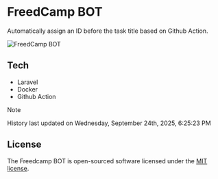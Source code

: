 # FreedCamp BOT

Automatically assign an ID before the task title based on Github Action.

![FreedCamp BOT](https://repository-images.githubusercontent.com/737932867/7d34798b-2680-471c-b089-a78a718d3d6a)

## Tech

- Laravel
- Docker
- Github Action

> [!NOTE]  
> History last updated on Wednesday, September 24th, 2025, 6:25:23 PM

## License

The Freedcamp BOT is open-sourced software licensed under the [MIT license](https://opensource.org/licenses/MIT).
